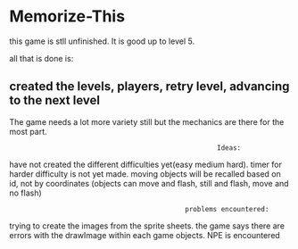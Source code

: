 # Memorize-This

this game is stll unfinished. It is good up to level 5.

all that is done is:

created the levels, players, retry level, advancing to the next level
------------------------------------------------------------------------
The game needs a lot more variety still but the mechanics are there for the most part.

                                                        Ideas: 
  have not created the different difficulties yet(easy medium hard).
  timer for harder difficulty is not yet made.
  moving objects will be recalled based on id, not by coordinates (objects can move and flash, still and flash, move and no flash)

                                                problems encountered:
  trying to create the images from the sprite sheets. the game says there are errors with the drawImage within each game objects. NPE is   encountered
